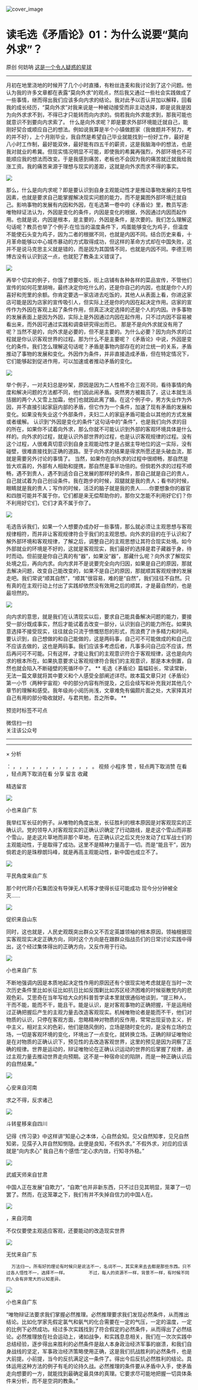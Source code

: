 ![cover_image](https://mmbiz.qpic.cn/mmbiz_jpg/UF0iaTnc0u7745ogufoIdURvg5Hgeu7TMnFXSHolrl9HOPpLFVO9lCSsacvrj2aqlyiaJAmc9AfCn7U9gYiaZLyEg/0?wx_fmt=jpeg)

#  读毛选《矛盾论》01：为什么说要“莫向外求”？

原创  何妨呐  [ 这是一个令人疑惑的星球 ](javascript:void\(0\);)

__ _ _ _ _

月初在地里浇地的时候开了几个小时直播，有粉丝连麦和我讨论到了这个问题。他认为我的许多文章都在表露“莫向外求”的观点，然后我又通过一些社会实践做成了一些事情，继而得出我们应该多向内求的结论。我对此予以否认并加以解释，回看我的成长经历，“莫向外求”对我来说是一种被动接受而非主动选择，即是说我是因为向外求求不到，不得已才只能转而向内求的。倘若我向外求能求到，那我可能也就意识不到要向内求索了。
什么是向外求呢？即是要求外部环境能迁就自己，能刚好契合或顺应自己的想法。例如说我算是半个小镇做题家（我做题并不努力，考的并不好），上个月刚毕业，我自然是希望自己毕业就能找到一份好工作，最好是八小时工作制，最好能双休，最好能有四五千的薪资，这是我脑海中的想法，也是我对就业的希冀。但现实情况明显不可能，即使我的希冀再强烈，外部环境也不可能顺应我的想法而改变。于是我感到痛苦，老板也不会因为我的痛苦就迁就我给我涨工资。我的痛苦来源于理想与现实的差距，这就是向外求而求不得的事实。

![](https://mmbiz.qpic.cn/mmbiz_jpg/UF0iaTnc0u7745ogufoIdURvg5Hgeu7TMlVn9mcNUQbXAgzDHupQyibN6gPnKktGVK5QuVC5n33pkHPmTP2JJ8jg/640?wx_fmt=jpeg)

那么，什么是向内求呢？即是要认识到自身主观能动性才是推动事物发展的主导性因素，也就是要求自己能掌握解决现实问题的能力，而不是冀图外部环境迁就自己。影响事物的发展有内因和外因，在毛选第一卷中的《矛盾论》里，教员写道:唯物辩证法认为，外因是变化的条件，内因是变化的根据，外因通过内因而起作用。也就是说，内因是根本，是主要的，外因是条件，是次要的。我们怎么理解这句话呢？教员也举了个例子:在恰当的温度条件下，鸡蛋能够变化为鸡子，但温度不能使石头变为鸡子，因为二者的根据不同，也就是内因不同。结合历史来看，十月革命能够以中心城市暴动的方式取得成功，但这样的革命方式却在中国失败，这并不是说马克思主义就是错的，而是因为其国情不同，也就是内因不同。李德王明博古没有认识到这一点，也就犯了教条主义错误了。

![](https://mmbiz.qpic.cn/mmbiz_jpg/UF0iaTnc0u7745ogufoIdURvg5Hgeu7TMhMtiahjwHn5FSTj4ETeqibcLQFJQAzS2OsLrv5ogsRe6YlMA9iaUBuMmQ/640?wx_fmt=jpeg)

再举个切实的例子，你饿了想要吃饭，街上店铺有各种各样的菜品宣传，不管他们宣传的如何花里胡哨，最终决定你吃什么的，还是你自己的内因，也就是你个人的喜好和兜里的余额。你肯定要选一家店进去吃饭的，其他人从表面上看，你进这家店可能是因为店家的宣传吸引人，但实际上还是你的内因在起决定作用。店家的宣传作为外因在客观上起了条件作用，但真正决定选择的还是个人的内因。许多事物的发展表面上是因为外因，实际上是外因通过内因在起作用，只不过内因不容易被看出来，而外因可通过实践和调查研究得出而已。
那是不是向外求就没有用了呢？当然不是的，向外求是必要的，但不是主要的。为什么必要？因为向外求的过程就是你认识客观世界的过程。那为什么不是主要呢？《矛盾论》中说，外因是变化的条件。我们怎么理解这句话呢？矛盾是事物内部存在的对立统一的关系，矛盾推动了事物的发展和变化。外因作为条件，并非直接造成矛盾，但在特定情况下，它们能够起到促进作用，可以加速或者推动矛盾的变化。

![](https://mmbiz.qpic.cn/mmbiz_jpg/UF0iaTnc0u7745ogufoIdURvg5Hgeu7TMjtQ5KmWOZAGrteOl0H2rFcOXicpAzge1U2XdYF8kQ2O2gRr5ffeYNVA/640?wx_fmt=jpeg&from=appmsg)

举个例子，一对夫妇总是吵架，原因是因为二人性格不合三观不同，看待事情的角度和解决问题的方法都不同，他们因此闹矛盾。突然男方被裁员了，这让本就生活拮据的两个人又雪上加霜，他们也就因此离了婚。在这个例子中，男方失业作为外因，并不直接引起家庭内部的矛盾，但它作为一个条件，加速了现有矛盾的发展和变化。如果没有失业这个外部条件，夫妇二人的家庭矛盾可能会以其他的方式发展或者缓解。
认识到“外因是变化的条件”这句话中的“条件”，也是我们向外求的目的所在，如果你不试着向外求，那么你就不可能认识到外部的客观环境具体是什么样的。向外求的过程，就是认识外部世界的过程，也是认识客观规律的过程。没有这个过程，人很难真切意识到自身主观能动性才是占据主导地位的这一实际，没有碰壁，很难直接找到正确的道路。至于向外求的结果是得求所愿还是头破血流，那就是需要另外讨论的事情了。
当然，如果你在向外求的过程中很顺畅，那自然是皆大欢喜的，外部有人相助和提携，那自然是事半功倍的。但倘若外求的过程不顺畅，遇不到贵人，遇不到适合自己发展的那样好的条件，那自己就是自己的贵人，自己就试着为自己创设条件。我在跑步的时候，双腿就是我的贵人；看书的时候，眼睛就是我的贵人；写作的时候，活泛的脑子就是我的贵人......你要想象你的器官和四肢可能并不属于你，它们都是来无偿帮助你的，那你又怎能不利用好它们？你不利用好它们，它们才真不属于你了。

![](https://mmbiz.qpic.cn/mmbiz_jpg/UF0iaTnc0u7745ogufoIdURvg5Hgeu7TMqBvEOb7sljnVAjEGkaE68EHA5iaBdQFFafsIAIHUy6gglu6tPoiboYnw/640?wx_fmt=jpeg&from=appmsg)

毛选告诉我们，如果一个人想要办成办好一些事情，那么就必须让主观思想与客观规律相符，而并非让客观规律符合于我们的主观思想。向外求的目的在于认识和了解外部环境和客观规律，了解之后，调整自己的主观思想让其符合现实处境。如今外部就业的环境是不好的，这就是客观现实，我们最好的选择是君子藏器于身，待时而动。但前提是你自己真的有“器”，如果没“器”，那藏什么呢？向外求了解现实处境之后，再向内求。向内求并不是说要完全向内归因，如果是自己的原因，那就去解决问题，改变自己能改变的，如果不是自己的原因，那就顺其客观规律的发展走吧。我们常说“顺其自然”，“顺其”很容易，难的是“自然”，我们往往不自然。只有真的在主观行动上付出了实践却依然没有效用之后的顺其，才是最自然的，也是最坦然的。

![](https://mmbiz.qpic.cn/mmbiz_jpg/UF0iaTnc0u7745ogufoIdURvg5Hgeu7TMzjvb26ic1bGy4wFSMqRX5ctTEglT7dVWGU90xJpUdP3Epmc1hlEEvTw/640?wx_fmt=jpeg&from=appmsg)

向内求的意思，就是我们在认清现实以后，要求自己能具备解决问题的能力，要接受一部分既成事实，然后才能试着去改变一部分，认识到自己的能力所在。如果执意选择不接受现实，往往就会只流于愤慨怒怨的形式，而浪费了许多精力和时间。要认识到，自己想做的和自己能做的，这是两码事，自己可不可能做成的和自己应不应该去做的，这也是两码事。我们应该多考虑后者，凡事多问自己应不应该，然后再问可不可能。只有这样，才能让我们的主观意识符合于客观规律，这也是向内求的根本所在。如果执意要求让客观规律符合我们的主观意识，那是本末倒置，自然也就会陷入不断碰壁的死循环中了。
**
毛选《矛盾论》篇幅较长，常读常新，无法一篇文章就将其中要义和个人感受全部阐述详尽。故本篇文章只对《矛盾论》第一小节〈两种宇宙观〉中的部分内容有所提及，之后会续写和补充我对其他几个章节的理解和感受。我年级尚小阅历尚浅，文章难免有偏颇片面之处，大家择其对自己有用的部分吸收就好。与君共勉，吾之所幸。
**

预览时标签不可点

微信扫一扫  
关注该公众号





****



****



×  分析

：  ，  ，  ，  ，  ，  ，  ，  ，  ，  ，  ，  ，  。  视频  小程序  赞  ，轻点两下取消赞  在看  ，轻点两下取消在看
分享  留言  收藏

精选留言

![](http://wx.qlogo.cn/mmopen/k0Ue4mIpaV9ic9kELcoXgSXjKQlQ4VGsqiceeiaBTomsibv2YRFMKk8RRoEPshtGoUwts3pdunCJV1KfhTe8fDlqI7ckG9xOgoAVzQFk0RoCRWXoMQrQABVgicBYB6d4icpGxc/64)

小也来自广东

我举红军长征的例子。从唯物的角度出发，长征胜利的根本原因是对客观现实的正确认识。党的领导人对客观现实的正确认识确定了行动路线，是走这个雪山而非那个雪山，是走这片草地而非那个草地，在正确认识之后又充分发动了红军战士们的主观能动性，于是取得了成功。这里不是精神力量高于一切。而是“能且干”，因为倘若走的是珠穆朗玛峰，就是再高主观能动性，新中国也成立不了。

![](http://wx.qlogo.cn/mmhead/Q3auHgzwzM7ucmchs38bzbDtUQibIe4ic16vsFwH6H5VPXd2DUxfvtgQ/64)

平民角度来自广东

那个时代蒋介石集团没有导弹无人机等才使得长征可能成功 现今分分钟被全灭……

![](http://wx.qlogo.cn/mmopen/KHvxKg8z8EjLUpuUwz1StPDmtH4pibuUicv0jibfHRI33zKYWIiaicJWHyC2nhdnYO5koibVN1RKziaq6Cy4nYhxicyD0FBl4CXwcOtxNbe1UOicZfibp5RicS5GpatJFaV2TCK2gNl/64)

促织来自山东

同时，这也就是，人民史观既突出群众又不否定英雄领袖的根本原因，领袖根据现实客观现实决定正确方向，同时这个方向是在跟群众指战员们的日常讨论实践中得出，这个经过集体得出的正确方向，又反作用于行动。

![](http://wx.qlogo.cn/mmopen/k0Ue4mIpaV9ic9kELcoXgSXjKQlQ4VGsqiceeiaBTomsibv2YRFMKk8RRoEPshtGoUwts3pdunCJV1KfhTe8fDlqI7ckG9xOgoAVzQFk0RoCRWXoMQrQABVgicBYB6d4icpGxc/64)

小也来自广东

不断地强调内因是本质地起决定性作用的原因还有个很现实地考虑就是在当时一次次历史条件里比如长征比如抗日比如反围剿比如苏区经济困难的时候驱散党内的悲观色彩。艾思奇在当年写给大众的科普哲学读本里就很通俗地谈到，“提三种人，干而不能，能而不干，能且干。能是认识，是对客观事物的正确把握，干是运用经过正确把握后产生的主观力量去改造客观现实。机械唯物论者是能而不干，他们对物质的认识，只停在客观方面，忽略精神对物质的反作用，常常出现妥协主义，折中主义，相对主义的色彩，他们是随风倒的，立场是随时变化的，是没有立场的立场，一切是客观环境的变化，环境出了一点变化，就转换立场。正确的辩证唯物论是在对物质的正确认识下，预见性的去改造客观世界，这里的预见是因为洞察了正确的规律。世界是运动的，辩证唯物论在正确认识运动的世界的后掌握了规律，通过主观力量去推动世界走向预期。这不是一种宿命论的陷阱，而是一种正确认识后的自然结果。”

![](http://wx.qlogo.cn/mmopen/k0Ue4mIpaVibEibgYzs5kic86fqGP0SRZM9QpcBzeukaNz32KG9SXJmlc9wlR23w6NM0ic6iaFPUDWLrtiaXbAJ4epFYSyfQPMQHjaHZVsm6DAbw6JAUsv3ZN0icMZ8yAUjHhzib/64)

心安来自河南

求之不得，反求诸己

![](http://wx.qlogo.cn/mmopen/n6tINRGwUZUJia7Q1rvCuua34qYK1c4Uv95c1lebu9SmWvR1Xj7SAuaYLVVkR9hfZG3yweG0LCGibCCgmxWPibHvksdy4HOMScAUjBVmO6HicBrngkLfNG4UqU4kSDJIDUqk/64)

斗转星移来自四川

记得《传习录》中这样讲“知是心之本体，心自然会知。见父自然知孝，见兄自然知弟，见孺子入井自然知恻隐。此便是良知，不假外求。”
不假外求，对应的应该就是“向内求心” 我自己有个感悟:“定心求内敛，行知寻外稳。”

![](http://wx.qlogo.cn/mmopen/PiajxSqBRaEIdw5wibVc3S7ACB1Q9PLr6URJibwpIUctnEkRyiaznaJmib4IQicoaiayvxwnCAZ9PojXU1PIUg3ZFLAJwpPpNiclQClJVRYBMVrgSFBhn937XHroeFXvUicfIicq1S/64)

武威天师来自甘肃

中国人正在发展“自欺力”，“自欺”也并非新东西，只不过日见其明显，笼罩了一切罢了。然而，在这笼罩之下，我们有并不失掉自信力的中国人在。

![](http://wx.qlogo.cn/mmopen/O9pEic1aHxeaCQ1x13ngj9ABVAdLaNyKEgz2j7kvtylulFxtDbWlNd6Bic1pCHYNlkeXibfQoib8zkOzksqBOlpIRhecptGicgDY7Y2NTSuE9EsIziaicNarwd5ppQ6xiadecgVp/64)

，来自河南

不仅仅要使主观适应客观，还要能动的改造现实世界

![](http://wx.qlogo.cn/mmopen/n6tINRGwUZVScVvs50rTE0UV0y9LVaOYNOL3UTBLo3m1OYY1ictVgprhedfRTiaIyJQhxkdeVfA6SW4h5uu4iaQz2t4PGmibGf6yIurdKh8T9ibZ2SriaDQ6KSp0CslLW8J7ot/64)

无忧来自广东

      万法归一。所有好的理论有时候只是说法不一，名词不一，其实来来去去都是那些东西。只不过各人悟性不一，选择不一样。        不过，每人的资源不一样，背景不一样，有时候不同的人会有非常大的认知差异。

![](http://wx.qlogo.cn/mmopen/k0Ue4mIpaV9ic9kELcoXgSXjKQlQ4VGsqiceeiaBTomsibv2YRFMKk8RRoEPshtGoUwts3pdunCJV1KfhTe8fDlqI7ckG9xOgoAVzQFk0RoCRWXoMQrQABVgicBYB6d4icpGxc/64)

小也来自广东

“唯物辩证法要求我们掌握必然推理。必然推理要求我们发现必然条件，从而推出结论。比如化学家先假定氯气和氨气的化合需要在一定的气压，一定的温度，一定的比例下必然成功。经过多次实践找到了符合假定的必然条件，从而得出了必然结论。必然推理放在社会运动上，诸如战争，和实践息息相关，我们在一次次实践中总结经验，逐步得出来胜利的必然条件是敌人本身政治经济军事的崩溃，和我们自身战线的坚定，军事政治经济策略使用正确，这是我们抗战胜利的必然条件，也是大前提。小前提，当今的反抗满足这一条件了。得出今后反抗必然胜利的结论。具体运用这种方法的例子有毛的论持久战。必然推理的条件要从矛盾中入手，使矛盾走向想要的一方，就能找到最确定最具体的真理。它要求尽可能地把握一切具体条件来分析，而不是空洞的教条。”

